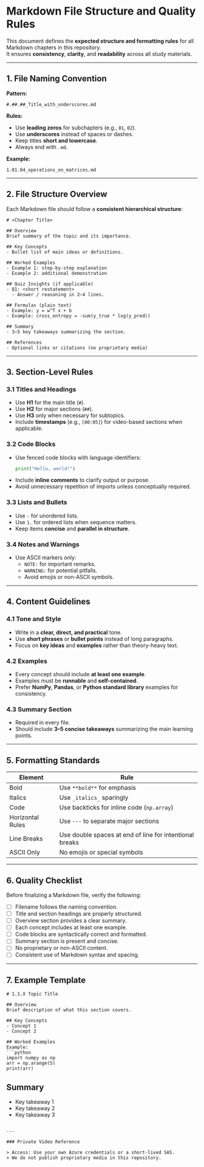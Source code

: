 # Markdown File Structure and Quality Rules

This document defines the **expected structure and formatting rules** for all Markdown chapters in this repository.  
It ensures **consistency**, **clarity**, and **readability** across all study materials.

---

## 1. File Naming Convention

**Pattern:**  
```
#.##.##_Title_with_underscores.md
```

**Rules:**
- Use **leading zeros** for subchapters (e.g., `01`, `02`).
- Use **underscores** instead of spaces or dashes.
- Keep titles **short and lowercase**.
- Always end with `.md`.

**Example:**  
```
1.01.04_operations_on_matrices.md
```

---

## 2. File Structure Overview

Each Markdown file should follow a **consistent hierarchical structure**:

```
# <Chapter Title>

## Overview
Brief summary of the topic and its importance.

## Key Concepts
- Bullet list of main ideas or definitions.

## Worked Examples
- Example 1: step-by-step explanation
- Example 2: additional demonstration

## Quiz Insights (if applicable)
- Q1: <short restatement>
  - Answer / reasoning in 2–4 lines.

## Formulas (plain text)
- Example: y = w^T x + b
- Example: cross_entropy = -sum(y_true * log(y_pred))

## Summary
- 3–5 key takeaways summarizing the section.

## References
- Optional links or citations (no proprietary media)
```

---

## 3. Section-Level Rules

### 3.1 Titles and Headings
- Use **H1** for the main title (`#`).
- Use **H2** for major sections (`##`).
- Use **H3** only when necessary for subtopics.
- Include **timestamps** (e.g., `[00:05]`) for video-based sections when applicable.

### 3.2 Code Blocks
- Use fenced code blocks with language identifiers:
  ```python
  print("Hello, world!")
  ```
- Include **inline comments** to clarify output or purpose.
- Avoid unnecessary repetition of imports unless conceptually required.

### 3.3 Lists and Bullets
- Use `-` for unordered lists.
- Use `1.` for ordered lists when sequence matters.
- Keep items **concise** and **parallel in structure**.

### 3.4 Notes and Warnings
- Use ASCII markers only:
  - `NOTE:` for important remarks.
  - `WARNING:` for potential pitfalls.
  - Avoid emojis or non-ASCII symbols.

---

## 4. Content Guidelines

### 4.1 Tone and Style
- Write in a **clear, direct, and practical** tone.
- Use **short phrases** or **bullet points** instead of long paragraphs.
- Focus on **key ideas** and **examples** rather than theory-heavy text.

### 4.2 Examples
- Every concept should include **at least one example**.
- Examples must be **runnable** and **self-contained**.
- Prefer **NumPy**, **Pandas**, or **Python standard library** examples for consistency.

### 4.3 Summary Section
- Required in every file.
- Should include **3–5 concise takeaways** summarizing the main learning points.

---

## 5. Formatting Standards

| Element | Rule |
|----------|------|
| Bold | Use `**bold**` for emphasis |
| Italics | Use `_italics_` sparingly |
| Code | Use backticks for inline code (`np.array`) |
| Horizontal Rules | Use `---` to separate major sections |
| Line Breaks | Use double spaces at end of line for intentional breaks |
| ASCII Only | No emojis or special symbols |

---

## 6. Quality Checklist

Before finalizing a Markdown file, verify the following:

- [ ] Filename follows the naming convention.
- [ ] Title and section headings are properly structured.
- [ ] Overview section provides a clear summary.
- [ ] Each concept includes at least one example.
- [ ] Code blocks are syntactically correct and formatted.
- [ ] Summary section is present and concise.
- [ ] No proprietary or non-ASCII content.
- [ ] Consistent use of Markdown syntax and spacing.

---

## 7. Example Template

```
# 1.1.X Topic Title

## Overview
Brief description of what this section covers.

## Key Concepts
- Concept 1
- Concept 2

## Worked Examples
Example:
```python
import numpy as np
arr = np.arange(5)
print(arr)
```

## Summary
- Key takeaway 1
- Key takeaway 2
- Key takeaway 3
```

---

### Private Video Reference

> Access: Use your own Azure credentials or a short-lived SAS.  
> We do not publish proprietary media in this repository.
